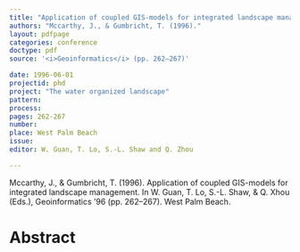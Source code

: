 ```yaml
---
title: "Application of coupled GIS-models for integrated landscape management."
authors: "Mccarthy, J., & Gumbricht, T. (1996)."
layout: pdfpage
categories: conference
doctype: pdf
source: '<i>Geoinformatics</i> (pp. 262–267)'

date: 1996-06-01
projectid: phd
project: "The water organized landscape"
pattern:
process:
pages: 262-267
number:
place: West Palm Beach
issue:
editor: W. Guan, T. Lo, S.-L. Shaw and Q. Zhou

---
```


Mccarthy, J., & Gumbricht, T. (1996). Application of coupled GIS-models for integrated landscape management. In W. Guan, T. Lo, S.-L. Shaw, & Q. Xhou (Eds.), Geoinformatics ’96 (pp. 262–267). West Palm Beach.

<h1 class='foot-description'>Abstract</h1>
